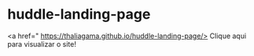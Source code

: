 # huddle-landing-page
<a href=" https://thaliagama.github.io/huddle-landing-page/> Clique aqui para visualizar o site!</a>

